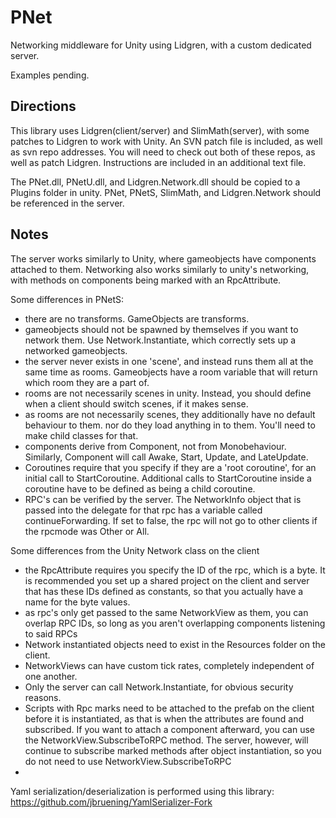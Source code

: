 PNet
====
Networking middleware for Unity using Lidgren, with a custom dedicated server.

Examples pending.


Directions
----------
This library uses Lidgren(client/server) and SlimMath(server), with some patches to Lidgren to work with Unity. An SVN patch file is included, as well as svn repo addresses. You will need to check out both of these repos, as well as patch Lidgren. Instructions are included in an additional text file.

The PNet.dll, PNetU.dll, and Lidgren.Network.dll should be copied to a Plugins folder in unity. PNet, PNetS, SlimMath, and Lidgren.Network should be referenced in the server.


Notes
-----
The server works similarly to Unity, where gameobjects have components attached to them.  Networking also works similarly to unity's networking, with methods on components being marked with an RpcAttribute.

Some differences in PNetS:
  * there are no transforms. GameObjects are transforms.
  * gameobjects should not be spawned by themselves if you want to network them. Use Network.Instantiate, which correctly sets up a networked gameobjects.
  * the server never exists in one 'scene', and instead runs them all at the same time as rooms. Gameobjects have a room variable that will return which room they are a part of.
  * rooms are not necessarily scenes in unity. Instead, you should define when a client should switch scenes, if it makes sense.
  * as rooms are not necessarily scenes, they additionally have no default behaviour to them. nor do they load anything in to them. You'll need to make child classes for that.
  * components derive from Component, not from Monobehaviour. Similarly, Component will call Awake, Start, Update, and LateUpdate.
  * Coroutines require that you specify if they are a 'root coroutine', for an initial call to StartCoroutine. Additional calls to StartCoroutine inside a coroutine have to be defined as being a child coroutine.
  * RPC's can be verified by the server. The NetworkInfo object that is passed into the delegate for that rpc has a variable called continueForwarding. If set to false, the rpc will not go to other clients if the rpcmode was Other or All.
  
Some differences from the Unity Network class on the client
  * the RpcAttribute requires you specify the ID of the rpc, which is a byte. It is recommended you set up a shared project on the client and server that has these IDs defined as constants, so that you actually have a name for the byte values.
  * as rpc's only get passed to the same NetworkView as them, you can overlap RPC IDs, so long as you aren't overlapping components listening to said RPCs
  * Network instantiated objects need to exist in the Resources folder on the client.
  * NetworkViews can have custom tick rates, completely independent of one another. 
  * Only the server can call Network.Instantiate, for obvious security reasons.
  * Scripts with Rpc marks need to be attached to the prefab on the client before it is instantiated, as that is when the attributes are found and subscribed. If you want to attach a component afterward, you can use the NetworkView.SubscribeToRPC method.  The server, however, will continue to subscribe marked methods after object instantiation, so you do not need to use NetworkView.SubscribeToRPC
  * 
Yaml serialization/deserialization is performed using this library: https://github.com/jbruening/YamlSerializer-Fork
